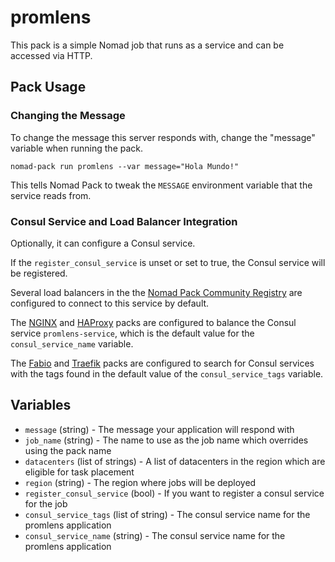 # promlens

<!-- Include a brief description of your pack -->

This pack is a simple Nomad job that runs as a service and can be accessed via
HTTP.

## Pack Usage

<!-- Include information about how to use your pack -->

### Changing the Message

To change the message this server responds with, change the "message" variable
when running the pack.

```
nomad-pack run promlens --var message="Hola Mundo!"
```

This tells Nomad Pack to tweak the `MESSAGE` environment variable that the
service reads from.

### Consul Service and Load Balancer Integration

Optionally, it can configure a Consul service.

If the `register_consul_service` is unset or set to true, the Consul service
will be registered.

Several load balancers in the the [Nomad Pack Community Registry][pack-registry]
are configured to connect to this service by default.

The [NGINX][pack-nginx] and [HAProxy][pack-haproxy] packs are configured to
balance the Consul service `promlens-service`, which is the default value
for the `consul_service_name` variable.

The [Fabio][pack-fabio] and [Traefik][pack-traefik] packs are configured to
search for Consul services with the tags found in the default value of the
`consul_service_tags` variable.

## Variables

<!-- Include information on the variables from your pack -->

- `message` (string) - The message your application will respond with
- `job_name` (string) - The name to use as the job name which overrides using
  the pack name
- `datacenters` (list of strings) - A list of datacenters in the region which
  are eligible for task placement
- `region` (string) - The region where jobs will be deployed
- `register_consul_service` (bool) - If you want to register a consul service
  for the job
- `consul_service_tags` (list of string) - The consul service name for the
  promlens application
- `consul_service_name` (string) - The consul service name for the promlens
  application

[pack-registry]: https://github.com/hashicorp/nomad-pack-community-registry
[pack-nginx]: https://github.com/hashicorp/nomad-pack-community-registry/tree/main/packs/nginx/README.md
[pack-haproxy]: https://github.com/hashicorp/nomad-pack-community-registry/tree/main/packs/haproxy/README.md
[pack-fabio]: https://github.com/hashicorp/nomad-pack-community-registry/tree/main/packs/fabio/README.md
[pack-traefik]: https://github.com/hashicorp/nomad-pack-community-registry/tree/main/packs/traefik/traefik/README.md
